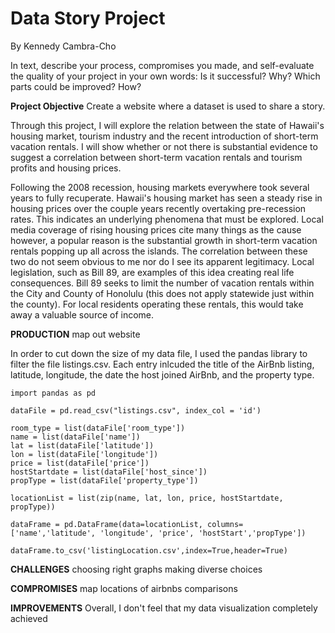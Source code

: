 # Data Story Project
By Kennedy Cambra-Cho 

In text, describe your process, compromises you made, and self-evaluate the quality of your project in your own words:
Is it successful? Why?
Which parts could be improved? How?

**Project Objective**
Create a website where a dataset is used to share a story.

Through this project, I will explore the relation between the state of Hawaii's housing market, tourism industry and the recent introduction of short-term vacation rentals. I will show whether or not there is substantial evidence to suggest a  correlation between short-term vacation rentals and tourism profits and housing prices. 

Following the 2008 recession, housing markets everywhere took several years to fully recuperate. Hawaii's housing market has seen a steady rise in housing prices over the couple years recently overtaking pre-recession rates. This indicates an underlying phenomena that must be explored. 
Local media coverage of rising housing prices cite many things as the cause however, a popular reason is the substantial growth in short-term vacation rentals popping up all across the islands. The correlation between these two do not seem obvious to me nor do I see its apparent legitimacy. Local legislation, such as Bill 89, are examples of this idea creating real life consequences. Bill 89 seeks to limit the number of vacation rentals within the City and County of Honolulu (this does not apply statewide just within the county). For local residents operating these rentals, this would take away a valuable source of income. 

**PRODUCTION**
map out website 

In order to cut down the size of my data file, I used the pandas library to filter the file listings.csv. Each entry inlcuded the title of the AirBnb listing, latitude, longitude, the date the host joined AirBnb, and the property type. 

```
import pandas as pd

dataFile = pd.read_csv("listings.csv", index_col = 'id')

room_type = list(dataFile['room_type'])
name = list(dataFile['name'])
lat = list(dataFile['latitude'])
lon = list(dataFile['longitude'])
price = list(dataFile['price'])
hostStartdate = list(dataFile['host_since'])
propType = list(dataFile['property_type'])

locationList = list(zip(name, lat, lon, price, hostStartdate, propType))

dataFrame = pd.DataFrame(data=locationList, columns=['name','latitude', 'longitude', 'price', 'hostStart','propType'])

dataFrame.to_csv('listingLocation.csv',index=True,header=True)

```

**CHALLENGES**
choosing right graphs 
making diverse choices 

**COMPROMISES**
map locations of airbnbs
comparisons 


**IMPROVEMENTS**
Overall, I don't feel that my data visualization completely achieved 


